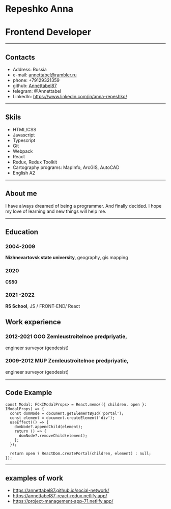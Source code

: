# Repeshko Anna #

# Frontend Developer #

---

## __Contacts__
- Address: Russia
- e-mail: annettabel@rambler.ru
- phone: +79129321359
- github: [Annettabel87](https://github.com/annettabel87)
- telegram: @Annettabel 
- LinkedIn: https://www.linkedin.com/in/anna-repeshko/

---
## Skils ##

- HTML/CSS
- Javascript
- Typescript
- Git
- Webpack
- React
- Redux, Redux Toolkit
- Cartography programs: MapInfo, ArcGIS, AutoCAD
- English A2

---
## About me ##

I have always dreamed of being a programmer. And finally decided. I hope my love of learning and new things will help me.

---
## Education ##

### 2004-2009 ###

**Nizhnevartovsk state university**, geography, gis mapping

### 2020 ###

**CS50**

### 2021 -2022 ###

**RS School**, JS / FRONT-END/ React
## Work experience ##

### 2012-2021 OOO Zemleustroitelnoe predpriyatie,
engineer surveyor (geodesist)

### 2009-2012 MUP Zemleustroitelnoe predpriyatie,
engineer surveyor (geodesist)

---
## __Code Example__
```
const Modal: FC<IModalProps> = React.memo(({ children, open }: IModalProps) => {
  const domNode = document.getElementById('portal');
  const element = document.createElement('div');
  useEffect(() => {
    domNode?.appendChild(element);
    return () => {
      domNode?.removeChild(element);
    };
  });

  return open ? ReactDom.createPortal(children, element) : null;
});
```
---
## examples of work ##
- https://annettabel87.github.io/social-network/
- https://annettabel87-react-redux.netlify.app/
- https://project-management-app-71.netlify.app/
